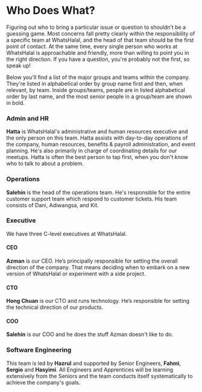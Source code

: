 # Who Does What?

Figuring out who to bring a particular issue or question to shouldn’t be a guessing game. Most concerns fall pretty clearly within the responsibility of a specific team at WhatsHalal, and the head of that team should be the first point of contact. At the same time, every single person who works at WhatsHalal is approachable and friendly, more than willing to point you in the right direction. If you have a question, you're probably not the first, so speak up!

Below you'll find a list of the major groups and teams within the company. They're listed in alphabetical order by group name first and then, when relevant, by team. Inside groups/teams, people are in listed alphabetical order by last name, and the most senior people in a group/team are shown in bold.

### Admin and HR

**Hatta** is WhatsHalal's administrative and human resources executive and the only person on this team. Hatta assists with day-to-day operations of the company, human resources, benefits & payroll administration, and event planning. He's also primarily in charge of coordinating details for our meetups. Hatta is often the best person to tap first, when you don't know who to talk to about a problem.

### Operations

**Salehin** is the head of the operations team. He's responsible for the entire customer support team which respond to customer tickets. His team consists of Dani, Adiwangsa, and Kit.

### Executive

We have three C-level executives at WhatsHalal.

#### CEO

**Azman** is our CEO. He’s principally responsible for setting the overall direction of the company. That means deciding when to embark on a new version of WhatsHalal or experiment with a side project.

#### CTO

**Hong Chuan** is our CTO and runs technology. He’s responsible for setting the technical direction of our products.

#### COO

**Salehin** is our COO and he does the stuff Azman doesn't like to do.

### Software Engineering

This team is led by **Hazrul** and supported by Senior Engineers, **Fahmi**, **Sergio** and **Hasyimi**. All Engineers and Apprentices will be learning extensively from the Seniors and the team conducts itself systematically to achieve the company's goals.
